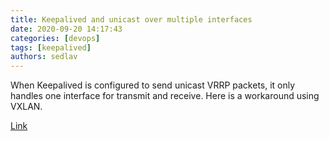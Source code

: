 ```yaml
---
title: Keepalived and unicast over multiple interfaces
date: 2020-09-20 14:17:43
categories: [devops]
tags: [keepalived]
authors: sedlav
---
```


When Keepalived is configured to send unicast VRRP packets, it only handles one interface for transmit and receive. Here is a workaround using VXLAN.

[Link](https://vincent.bernat.ch/en/blog/2020-keepalived-unicast-vxlan)
